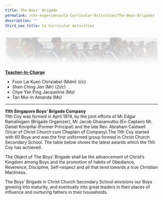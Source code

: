 ```yaml
---
title: The Boys' Brigade
permalink: /chr-experience/Co-Curricular-Activities/The-Boys-Brigade/
description: ""
third_nav_title: Co Curricular Activities
---
```

![](/images/CCA/BB.jpg)

<strong><u>Teacher-In-Charge</u></strong>

* Foon Lai Kuen Christabel (Mdm) (i/c)
* Shen Ching Jen (Mr) (2i/c)
* Chye Yan Ping Jacqueline (Ms)
* Tan Mui-In Amanda (Ms)
<hr>

<b> 11th Singapore Boys’ Brigade Company </b><br>
11th Coy was formed in April 1974, by the joint efforts of Mr Edgar Ramalingam (Brigade Organizer), Mr Jacob Ghanamuthu (Ex-Captain) Mr. Daniel Kovipillai (Former Principal) and the late Rev. Abraham Caldwell (Vicar of Christ Church cum Chaplain of Company).The 11th Coy started with 60 Boys and was the first uniformed group formed in Christ Church Secondary School.
The table below shows the latest awards which the 11th Coy has achieved.

The Object of The Boys’ Brigade shall be the advancement of Christ’s Kingdom among Boys and the promotion of habits of Obedience, Reverence, Discipline, Self-respect and all that tend towards a true Christian Manliness.

The Boys’ Brigade in Christ Church Secondary School envisions our Boys growing into maturity, and eventually into great leaders in their places of influence and nurturing fathers in their households.